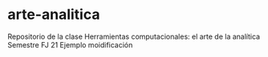 # arte-analitica
Repositorio de la clase Herramientas computacionales: el arte de la analítica  Semestre FJ 21
Ejemplo moidificación



